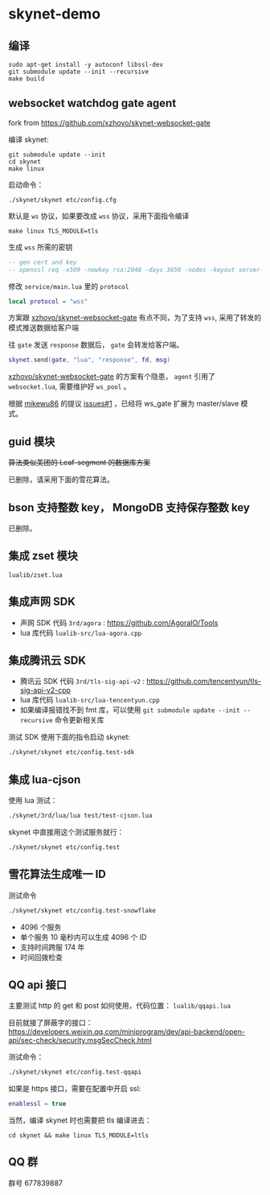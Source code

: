 # skynet-demo

## 编译

```
sudo apt-get install -y autoconf libssl-dev
git submodule update --init --recursive
make build
```

## websocket watchdog gate agent

fork from https://github.com/xzhovo/skynet-websocket-gate

编译 skynet:

```
git submodule update --init
cd skynet
make linux
```

启动命令：

```
./skynet/skynet etc/config.cfg
```

默认是 `ws` 协议，如果要改成 `wss` 协议，采用下面指令编译

```
make linux TLS_MODULE=tls
```

生成 `wss` 所需的密钥

```lua
-- gen cert and key
-- openssl req -x509 -newkey rsa:2048 -days 3650 -nodes -keyout server-key.pem -out server-cert.pem
```

修改 `service/main.lua` 里的 `protocol`

```lua
local protocol = "wss"
```


方案跟 [xzhovo/skynet-websocket-gate](https://github.com/xzhovo/skynet-websocket-gate) 有点不同，为了支持 `wss`, 采用了转发的模式推送数据给客户端

往 `gate` 发送 `response` 数据后， `gate` 会转发给客户端。

```lua
skynet.send(gate, "lua", "response", fd, msg)
```

[xzhovo/skynet-websocket-gate](https://github.com/xzhovo/skynet-websocket-gate) 的方案有个隐患， `agent` 引用了 `websocket.lua`, 需要维护好 `ws_pool` 。


根据 [mikewu86](https://github.com/mikewu86) 的提议 [issues#1](https://github.com/hanxi/skynet-demo/issues/1) ，已经将 ws_gate 扩展为 master/slave 模式。

## guid 模块

~~算法类似美团的 Leaf-segment 的数据库方案~~

已删除，请采用下面的雪花算法。

## bson 支持整数 key， MongoDB 支持保存整数 key

已删除。

## 集成 zset 模块

`lualib/zset.lua`


## 集成声网 SDK

- 声网 SDK 代码 `3rd/agora` : <https://github.com/AgoraIO/Tools>
- lua 库代码 `lualib-src/lua-agora.cpp`

## 集成腾讯云 SDK

- 腾讯云 SDK 代码 `3rd/tls-sig-api-v2` : <https://github.com/tencentyun/tls-sig-api-v2-cpp>
- lua 库代码 `lualib-src/lua-tencentyun.cpp`
- 如果编译报错找不到 fmt 库，可以使用 `git submodule update --init --recursive` 命令更新相关库

测试 SDK 使用下面的指令启动 skynet:

```bash
./skynet/skynet etc/config.test-sdk
```

## 集成 lua-cjson

使用 lua 测试：

```bash
./skynet/3rd/lua/lua test/test-cjson.lua
```

skynet 中直接用这个测试服务就行：

```bash
./skynet/skynet etc/config.test
```

## 雪花算法生成唯一 ID

测试命令

```bash
./skynet/skynet etc/config.test-snowflake
```

- 4096 个服务
- 单个服务 10 毫秒内可以生成 4096 个 ID
- 支持时间跨服 174 年
- 时间回拨检查

## QQ api 接口

主要测试 http 的 get 和 post 如何使用，代码位置： `lualib/qqapi.lua`

目前就接了屏蔽字的接口： <https://developers.weixin.qq.com/miniprogram/dev/api-backend/open-api/sec-check/security.msgSecCheck.html>

测试命令：

```bash
./skynet/skynet etc/config.test-qqapi
```

如果是 https 接口，需要在配置中开启 ssl:

```lua
enablessl = true
```

当然，编译 skynet 时也需要把 tls 编译进去：

```
cd skynet && make linux TLS_MODULE=ltls
```

## QQ 群

群号 677839887
